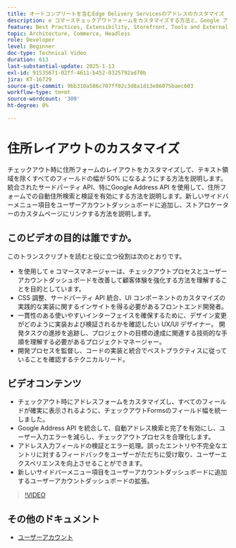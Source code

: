 ```yaml
---
title: オートコンプリートを含むEdge Delivery Servicesのアドレスのカスタマイズ
description: e コマースチェックアウトフォームをカスタマイズする方法と、Google アドレス検索を統合してユーザーエクスペリエンスを向上させ、入力エラーを減らす方法について説明します。
feature: Best Practices, Extensibility, Storefront, Tools and External Services
topic: Architecture, Commerce, Headless
role: Developer
level: Beginner
doc-type: Technical Video
duration: 613
last-substantial-update: 2025-1-13
exl-id: 91535671-02ff-4611-b452-0325792ad70b
jira: KT-16729
source-git-commit: 9bb310a586c707ff02c3d8a1d13e86075baec603
workflow-type: tm+mt
source-wordcount: '309'
ht-degree: 0%

---
```



# 住所レイアウトのカスタマイズ

チェックアウト時に住所フォームのレイアウトをカスタマイズして、テキスト領域を除くすべてのフィールドの幅が 50% になるようにする方法を説明します。 統合されたサードパーティ API、特にGoogle Address API を使用して、住所フォームでの自動住所検索と検証を有効にする方法を説明します。&#x200B; 新しいサイドバーメニュー項目をユーザーアカウントダッシュボードに追加し、ストアロケーターのカスタムページにリンクする方法を説明します。

## このビデオの目的は誰ですか。

このトランスクリプトを読むと役に立つ役割は次のとおりです。

* を使用して e コマースマネージャーは、チェックアウトプロセスとユーザーアカウントダッシュボードを改善して顧客体験を強化する方法を理解することを目的としています。
* CSS 調整、サードパーティ API 統合、UI コンポーネントのカスタマイズの実践的な実装に関するインサイトを得る必要があるフロントエンド開発者。
* 一貫性のある使いやすいインターフェイスを確保するために、デザイン変更がどのように実装および検証されるかを確認したい UX/UI デザイナー。
開発タスクの進捗を追跡し、プロジェクトの目標の達成に関連する技術的な手順を理解する必要があるプロジェクトマネージャー。
* 開発プロセスを監督し、コードの実装と統合でベストプラクティスに従っていることを確認するテクニカルリード。


## ビデオコンテンツ

* チェックアウト時にアドレスフォームをカスタマイズし、すべてのフィールドが確実に表示されるように、チェックアウトFormsのフィールド幅を統一しました。
* Google Address API を統合して、自動アドレス検索と完了を有効にし、ユーザー入力エラーを減らし、チェックアウトプロセスを合理化します。
* アドレス入力フィールドの検証とエラー処理。誤ったエントリや不完全なエントリに対するフィードバックをユーザーがただちに受け取り、ユーザーエクスペリエンスを向上させることができます。
* 新しいサイドバーメニュー項目をユーザーアカウントダッシュボードに追加するユーザーアカウントダッシュボードの拡張。

>[!VIDEO](https://video.tv.adobe.com/v/3442907?learn=on&captions=jpn)

## その他のドキュメント

* [ ユーザーアカウント ](https://experienceleague.adobe.com/developer/commerce/storefront/dropins/user-account/tutorials/?lang=ja)
